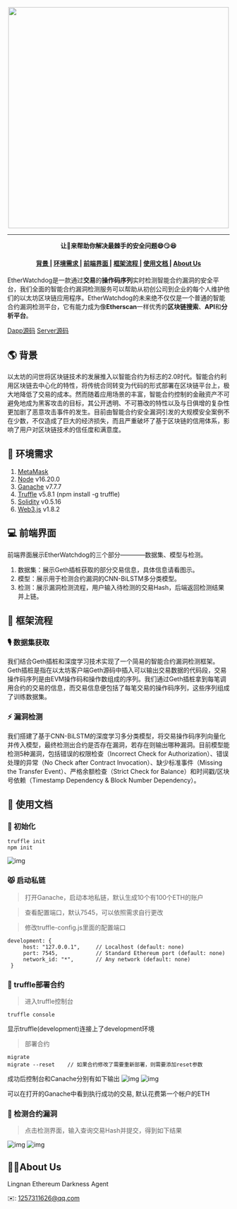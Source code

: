 <p align="center">
  <img src="https://raw.githubusercontent.com/Silence1017/EtherWatchdog_Dapp/main/images/card.png" align="middle"  width="500" />
</p>

------------------------------------------------------------------------------------------

<p align="center">
  <b>让🐶来帮助你解决最棘手的安全问题😄😏😆</b>
</p>


<h4 align="center">
  <a href=#背景> 背景 </a> |
  <a href=#环境需求> 环境需求 </a> |
  <a href=#前端界面> 前端界面 </a> |
  <a href=#框架流程> 框架流程 </a> |
  <a href=#使用文档> 使用文档 </a> |
  <a href=#About Us> About Us </a>
</h4>


EtherWatchdog是一款通过**交易**的**操作码序列**实时检测智能合约漏洞的安全平台，我们全面的智能合约漏洞检测服务可以帮助从初创公司到企业的每个人维护他们的以太坊区块链应用程序。EtherWatchdog的未来绝不仅仅是一个普通的智能合约漏洞检测平台，它有能力成为像**Etherscan**一样优秀的**区块链搜索**、**API**和**分析平台**。

[Dapp源码](https://github.com/Silence1017/EtherWatchdog_Dapp)  [Server源码](https://github.com/Silence1017/Lingnan-EthDarkness-Server)

## 🌎 背景

以太坊的问世将区块链技术的发展推入以智能合约为标志的2.0时代。智能合约利用区块链去中心化的特性，将传统合同转变为代码的形式部署在区块链平台上，极大地降低了交易的成本。然而随着应用场景的丰富，智能合约控制的金融资产不可避免地成为黑客攻击的目标，其公开透明、不可篡改的特性以及与日俱增的复杂性更加剧了恶意攻击事件的发生。目前由智能合约安全漏洞引发的大规模安全案例不在少数，不仅造成了巨大的经济损失，而且严重破坏了基于区块链的信用体系，影响了用户对区块链技术的信任度和满意度。

## 📃 环境需求

1. [MetaMask](https://metamask.io/)
2. [Node](https://nodejs.org/) v16.20.0
3. [Ganache](https://www.trufflesuite.com/ganache) v7.7.7
4. [Truffle](https://trufflesuite.com/truffle/) v5.8.1 (npm install -g truffle)
5. [Solidity](https://soliditylang.org/) v0.5.16
6. [Web3.js](https://web3js.org/) v1.8.2

## 💻 前端界面

前端界面展示EtherWatchdog的三个部分————数据集、模型与检测。

1. 数据集：展示Geth插桩获取的部分交易信息，具体信息请看图示。
2. 模型：展示用于检测合约漏洞的CNN-BiLSTM多分类模型。
3. 检测：展示漏洞检测流程，用户输入待检测的交易Hash，后端返回检测结果并上链。

## 🎉 框架流程

### 🎙️ 数据集获取

我们结合Geth插桩和深度学习技术实现了一个简易的智能合约漏洞检测框架。Geth插桩是指在以太坊客户端Geth源码中插入可以输出交易数据的代码段，交易操作码序列是由EVM操作码和操作数组成的序列。我们通过Geth插桩拿到每笔调用合约的交易的信息，而交易信息便包括了每笔交易的操作码序列，这些序列组成了训练数据集。

### ⚡ 漏洞检测

我们搭建了基于CNN-BiLSTM的深度学习多分类模型，将交易操作码序列向量化并传入模型，最终检测出合约是否存在漏洞，若存在则输出哪种漏洞。目前模型能检测5种漏洞，包括错误的权限检查（Incorrect Check for Authorization）、错误处理的异常（No Check after Contract Invocation）、缺少标准事件（Missing the Transfer Event）、严格余额检查（Strict Check for Balance）和时间戳/区块号依赖（Timestamp Dependency & Block Number Dependency）。

## 📜 使用文档

### 🙈 初始化

```
truffle init
npm init
```
![img](https://raw.githubusercontent.com/Silence1017/EtherWatchdog_Dapp/main/images/5.png)

### 😾 启动私链

> 打开Ganache，启动本地私链，默认生成10个有100个ETH的账户

> 查看配置端口，默认7545，可以依照需求自行更改

> 修改truffle-config.js里面的配置端口
```
development: {
     host: "127.0.0.1",     // Localhost (default: none)
     port: 7545,            // Standard Ethereum port (default: none)
     network_id: "*",       // Any network (default: none)
 }
```

### 🔖 truffle部署合约

> 进入truffle控制台
```
truffle console
```
显示truffle(development)连接上了development环境

> 部署合约
```
migrate
migrate --reset    // 如果合约修改了需要重新部署，则需要添加reset参数
```
成功后控制台和Canache分别有如下输出
![img](https://raw.githubusercontent.com/Silence1017/EtherWatchdog_Dapp/main/images/1.png)
![img](https://raw.githubusercontent.com/Silence1017/EtherWatchdog_Dapp/main/images/2.png)

可以在打开的Ganache中看到执行成功的交易, 默认花费第一个帐户的ETH

### 🎩 检测合约漏洞

> 点击检测界面，输入查询交易Hash并提交，得到如下结果

![img](https://raw.githubusercontent.com/Silence1017/EtherWatchdog_Dapp/main/images/3.png)
![img](https://raw.githubusercontent.com/Silence1017/EtherWatchdog_Dapp/main/images/4.png)

## 👦👧About Us

Lingnan Ethereum Darkness Agent

✉️: 1257311626@qq.com
